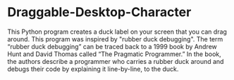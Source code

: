 # Draggable-Desktop-Character
This Python program creates a duck label on your screen that you can drag around. This program was inspired by "rubber duck debugging". The term “rubber duck debugging” can be traced back to a 1999 book by Andrew Hunt and David Thomas called “The Pragmatic Programmer.” In the book, the authors describe a programmer who carries a rubber duck around and debugs their code by explaining it line-by-line, to the duck.
